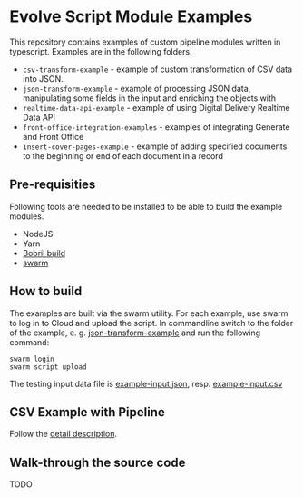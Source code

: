 # Evolve Script Module Examples
This repository contains examples of custom pipeline modules written in typescript.
Examples are in the following folders:
- `csv-transform-example` - example of custom transformation of CSV data into JSON.
- `json-transform-example` - example of processing JSON data, manipulating some fields in the input 
          and enriching the objects with 
- `realtime-data-api-example` - example of using Digital Delivery Realtime Data API
- `front-office-integration-examples` - examples of integrating Generate and Front Office
- `insert-cover-pages-example` - example of adding specified documents to the beginning or end of each document in a record

## Pre-requisities
Following tools are needed to be installed to be able to build the example modules.
 - NodeJS
 - Yarn
 - [Bobril build](https://github.com/bobril/bbcore)
 - [swarm](https://www.npmjs.com/package/@quadient/swarm)

## How to build
The examples are built via the swarm utility. For each example, use swarm to log in to Cloud and upload the script.
In commandline switch to the folder of the example, e. g. [json-transform-example](json-transform-example) and run the following command:

```shell
swarm login
swarm script upload
```

The testing input data file is [example-input.json](json-transform-example/example-input.json), resp. [example-input.csv](csv-transform-example/example-input.csv) 

## CSV Example with Pipeline
Follow the [detail description](csv-transform-example/README.md).

## Walk-through the source code
TODO
